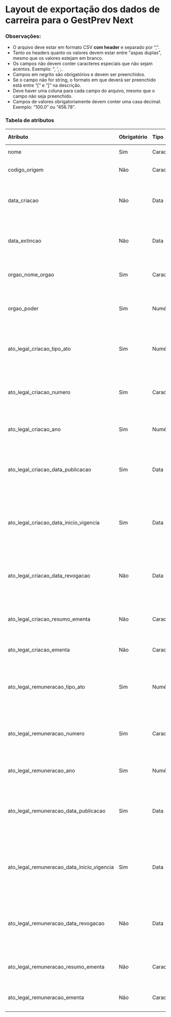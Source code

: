 # Layout de exportação dos dados de carreira para o GestPrev Next

### Observações:

 - O arquivo deve estar em formato CSV **com header** e separado por “,”.
 - Tanto os headers quanto os valores devem estar entre "aspas duplas", mesmo que os valores estejam em branco.
 - Os campos não devem conter caracteres especiais que não sejam acentos. Exemplo: “, ‘, ;.
 - Campos em negrito são obrigatórios e devem ser preenchidos.
 - Se o campo não for string, o formato em que deverá ser preenchido está entre “[“ e “]” na descrição.
 - Deve haver uma coluna para cada campo do arquivo, mesmo que o campo não seja preenchido.
 - Campos de valores obrigatoriamente devem conter uma casa decimal. Exemplo: “100.0” ou “456.78”.

### Tabela de atributos

 | Atributo                                   | Obrigatório | Tipo     | Descrição                                                                                           | Tamanho máximo |
 | :----------------------------------------- | :---------- | :------- | :-------------------------------------------------------------------------------------------------- | -------------: |
 | nome                                       | Sim         | Caracter | Nome da carreira                                                                                    | 60             |
 | codigo_origem                              | Não         | Caracter | Código de origem da carreira                                                                        | 6              |
 | data_criacao                               | Não         | Data     | Data da criação da carreira, preencher no formato DD/MM/AAAA                                        | 10             |
 | data_extincao                              | Não         | Data     | Data da extinção da carreira, preencher no formato DD/MM/AAAA                                       | 10             |
 | orgao_nome_orgao                           | Sim         | Caracter | Nome do órgão vinculado à carreira                                                                  | 100            |
 | orgao_poder                                | Sim         | Numérico | Poder do órgão vinculado à carreira, de acordo com a Tabela 19                                      | 1              |
 | ato_legal_criacao_tipo_ato                 | Sim         | Numérico | Tipo do ato legal de criação da carreira, de acordo com a Tabela 23                                 | 2              |
 | ato_legal_criacao_numero                   | Sim         | Caracter | Número do ato legal de criaçao da carreira, preencher somente com números                           | 12             |
 | ato_legal_criacao_ano                      | Sim         | Numérico | Ano do ato legal de criação da carreira                                                             | 4              |
 | ato_legal_criacao_data_publicacao          | Sim         | Data     | Data de publicação do ato legal de criação da carreira, preencher no formato DD/MM/AAAA             | 10             |
 | ato_legal_criacao_data_inicio_vigencia     | Sim         | Data     | Data de início de vigência do ato legal de criação da carreira, preencher no formato DD/MM/AAAA     | 10             |
 | ato_legal_criacao_data_revogacao           | Não         | Data     | Data de revogação do ato legal de criação da carreira, preencher no formato DD/MM/AAAA              | 10             |
 | ato_legal_criacao_resumo_ementa            | Não         | Caracter | Resumo da ementa do ato legal de criação da carreira                                                | 100            |
 | ato_legal_criacao_ementa                   | Não         | Caracter | Ementa do ato legal de criação da carreira                                                          | 1000           |
 | ato_legal_remuneracao_tipo_ato             | Sim         | Numérico | Tipo do ato legal da remuneração da carreira, de acordo com a Tabela 23                             | 2              |
 | ato_legal_remuneracao_numero               | Sim         | Caracter | Número do ato legal da remuneração da carreira, preencher somente com números                       | 12             |
 | ato_legal_remuneracao_ano                  | Sim         | Numérico | Ano do ato legal da remuneração da carreira                                                         | 4              |
 | ato_legal_remuneracao_data_publicacao      | Sim         | Data     | Data de publicação do ato legal da remuneração da carreira, preencher no formato DD/MM/AAAA         | 10             |
 | ato_legal_remuneracao_data_inicio_vigencia | Sim         | Data     | Data de início de vigência do ato legal da remuneração da carreira, preencher no formato DD/MM/AAAA | 10             |
 | ato_legal_remuneracao_data_revogacao       | Não         | Data     | Data de revogação do ato legal da remuneração da carreira, preencher no formato DD/MM/AAAA          | 10             |
 | ato_legal_remuneracao_resumo_ementa        | Não         | Caracter | Resumo da ementa do ato legal da remuneração da carreira                                            | 100            |
 | ato_legal_remuneracao_ementa               | Não         | Caracter | Ementa do ato legal da remuneração da carreira                                                      | 1000           |
